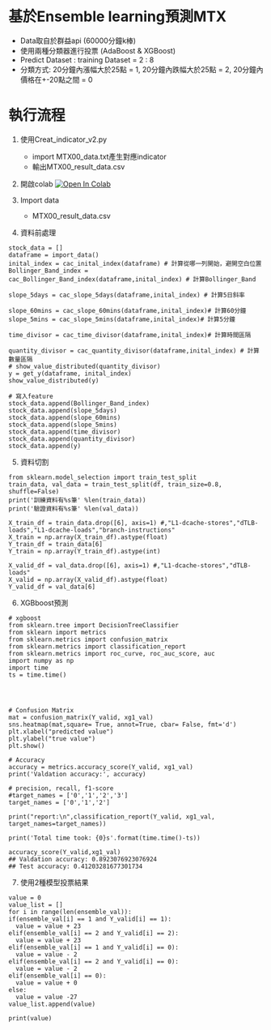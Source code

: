 # 基於Ensemble learning預測MTX

 
   - Data取自於群益api (60000分鐘k棒)
   - 使用兩種分類器進行投票 (AdaBoost & XGBoost)
   - Predict Dataset : training Dataset = 2 : 8
   - 分類方式: 20分鐘內漲幅大於25點 = 1, 20分鐘內跌幅大於25點 = 2, 20分鐘內價格在+-20點之間 = 0


# 執行流程
1. 使用Creat_indicator_v2.py 
   - import MTX00_data.txt產生對應indicator
   - 輸出MTX00_result_data.csv

2. 開啟colab [![Open In Colab](https://colab.research.google.com/assets/colab-badge.svg)](https://colab.research.google.com/drive/1WZg6YNu3J_lN-ngcHXIK6Jhp1px7cwZU#scrollTo=t7EpuquYF9r3)

3. Import data  
    - MTX00_result_data.csv
      
4. 資料前處理
  ```shell
stock_data = []
dataframe = import_data()
inital_index = cac_inital_index(dataframe) # 計算從哪一列開始，避開空白位置
Bollinger_Band_index = cac_Bollinger_Band_index(dataframe,inital_index) # 計算Bollinger_Band

slope_5days = cac_slope_5days(dataframe,inital_index) # 計算5日斜率

slope_60mins = cac_slope_60mins(dataframe,inital_index)# 計算60分鐘
slope_5mins = cac_slope_5mins(dataframe,inital_index)# 計算5分鐘

time_divisor = cac_time_divisor(dataframe,inital_index)# 計算時間區隔

quantity_divisor = cac_quantity_divisor(dataframe,inital_index) # 計算數量區隔
# show_value_distributed(quantity_divisor)
y = get_y(dataframe, inital_index)
show_value_distributed(y)

# 寫入feature
stock_data.append(Bollinger_Band_index)
stock_data.append(slope_5days)
stock_data.append(slope_60mins)
stock_data.append(slope_5mins)
stock_data.append(time_divisor)
stock_data.append(quantity_divisor)
stock_data.append(y)

```  
5. 資料切割 
  ```shell
from sklearn.model_selection import train_test_split
train_data, val_data = train_test_split(df, train_size=0.8, shuffle=False)
print('訓練資料有%s筆' %len(train_data))
print('驗證資料有%s筆' %len(val_data))

X_train_df = train_data.drop([6], axis=1) #,"L1-dcache-stores","dTLB-loads","L1-dcache-loads","branch-instructions"
X_train = np.array(X_train_df).astype(float)
Y_train_df = train_data[6]
Y_train = np.array(Y_train_df).astype(int)

X_valid_df = val_data.drop([6], axis=1) #,"L1-dcache-stores","dTLB-loads"
X_valid = np.array(X_valid_df).astype(float)
Y_valid_df = val_data[6]

```  
  
6. XGBboost預測
  ```shell
# xgboost
from sklearn.tree import DecisionTreeClassifier
from sklearn import metrics
from sklearn.metrics import confusion_matrix
from sklearn.metrics import classification_report
from sklearn.metrics import roc_curve, roc_auc_score, auc
import numpy as np
import time
ts = time.time()




# Confusion Matrix
mat = confusion_matrix(Y_valid, xg1_val)
sns.heatmap(mat,square= True, annot=True, cbar= False, fmt='d')
plt.xlabel("predicted value")
plt.ylabel("true value")
plt.show()

# Accuracy
accuracy = metrics.accuracy_score(Y_valid, xg1_val)
print('Valdation accuracy:', accuracy)

# precision, recall, f1-score
#target_names = ['0','1','2','3']
target_names = ['0','1','2']

print("report:\n",classification_report(Y_valid, xg1_val, target_names=target_names))

print('Total time took: {0}s'.format(time.time()-ts))

accuracy_score(Y_valid,xg1_val)
## Valdation accuracy: 0.8923076923076924
## Test accuracy: 0.41203281677301734
```  
    
7. 使用2種模型投票結果   
  ```shell
value = 0
value_list = []
for i in range(len(ensemble_val)):
  if(ensemble_val[i] == 1 and Y_valid[i] == 1):
    value = value + 23
  elif(ensemble_val[i] == 2 and Y_valid[i] == 2):
    value = value + 23
  elif(ensemble_val[i] == 1 and Y_valid[i] == 0):
    value = value - 2
  elif(ensemble_val[i] == 2 and Y_valid[i] == 0):
    value = value - 2
  elif(ensemble_val[i] == 0):
    value = value + 0
  else:
    value = value -27
  value_list.append(value)

print(value)
``` 



